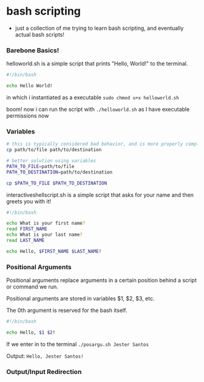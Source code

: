 # bash scripting

- just a collection of me trying to learn bash scripting, and eventually actual bash scripts!

<!-- <details> -->
<!-- <summary>Bash Scripting Basics</summary> -->

### Barebone Basics!

helloworld.sh is a simple script that prints "Hello, World!" to the terminal.

```bash
#!/bin/bash

echo Hello World!
```

in which i instantiated as a executable
`sudo chmod u+x helloworld.sh`

boom! now i can run the script with `./helloworld.sh` as I have executable permissions now

### Variables

```bash
# this is typically considered bad behavior, and is more properly completed via variables
cp path/to/file path/to/destination

# better solution using variables
PATH_TO_FILE=path/to/file
PATH_TO_DESTINATION=path/to/destination

cp $PATH_TO_FILE $PATH_TO_DESTINATION
```

interactiveshellscript.sh is a simple script that asks for your name and then greets you with it!

```bash
#!/bin/bash

echo What is your first name?
read FIRST_NAME
echo What is your last name?
read LAST_NAME

echo Hello, $FIRST_NAME $LAST_NAME!
```

### Positional Arguments

Positional arguments replace arguments in a certain position behind a script or command we run.

Positional arguments are stored in variables $1, $2, $3, etc.

The 0th argument is reserved for the bash itself.

```bash
#!/bin/bash

echo Hello, $1 $2!
```

If we enter in to the terminal `./posargu.sh Jester Santos`

Output: `Hello, Jester Santos!`

### Output/Input Redirection

<!-- </details> -->
